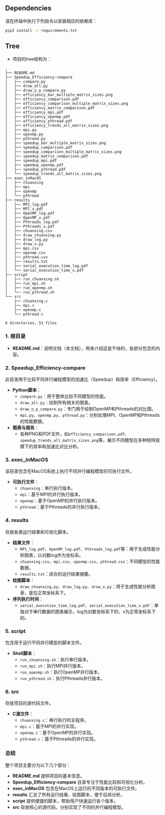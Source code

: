 
## Dependencies

请在终端中执行下列指令以安装相应的依赖库：
```bash
pip3 install -r requirements.txt
```

## Tree

* 项目的tree结构为：

```
.
├── README.md
├── Speedup_Efficiency-compare
│   ├── compare.py
│   ├── draw_all.py
│   ├── draw_o_p_compare.py
│   ├── efficiency_bar_multiple_matrix_sizes.png
│   ├── efficiency_comparison.pdf
│   ├── efficiency_comparison_multiple_matrix_sizes.png
│   ├── efficiency_matrix_comparison.pdf
│   ├── efficiency_mpi.pdf
│   ├── efficiency_openmp.pdf
│   ├── efficiency_pthread.pdf
│   ├── efficiency_trends_all_matrix_sizes.png
│   ├── mpi.py
│   ├── openmp.py
│   ├── pthread.py
│   ├── speedup_bar_multiple_matrix_sizes.png
│   ├── speedup_comparison.pdf
│   ├── speedup_comparison_multiple_matrix_sizes.png
│   ├── speedup_matrix_comparison.pdf
│   ├── speedup_mpi.pdf
│   ├── speedup_openmp.pdf
│   ├── speedup_pthread.pdf
│   └── speedup_trends_all_matrix_sizes.png
├── exec_inMacOS
│   ├── chuanxing
│   ├── mpi
│   ├── openmp
│   └── pthread
├── results
│   ├── MPI_log.pdf
│   ├── MPI_x.pdf
│   ├── OpenMP_log.pdf
│   ├── OpenMP_x.pdf
│   ├── Pthreads_log.pdf
│   ├── Pthreads_x.pdf
│   ├── chuanxing.csv
│   ├── draw_chuanxing.py
│   ├── draw_log.py
│   ├── draw_x.py
│   ├── mpi.csv
│   ├── openmp.csv
│   ├── pthread.csv
│   ├── results.txt
│   ├── serial_execution_time_log.pdf
│   └── serial_execution_time_x.pdf
├── script
│   ├── run_chuanxing.sh
│   ├── run_mpi.sh
│   ├── run_openmp.sh
│   └── run_pthread.sh
└── src
    ├── chuanxing.c
    ├── mpi.c
    ├── openmp.c
    └── pthread.c

6 directories, 51 files
```


### 1. 根目录
- **README.md**：说明文档（本文档），用来介绍这是干啥的，各部分包含的内容。

### 2. Speedup_Efficiency-compare
此目录用于比较不同并行编程模型的加速比（Speedup）和效率（Efficiency）。
- **Python脚本**：
  - `compare.py`：用于整体比较不同模型的性能。
  - `draw_all.py`：绘制所有相关的图表。
  - `draw_o_p_compare.py`：专门用于绘制OpenMP和Pthreads的对比图。
  - `mpi.py`、`openmp.py`、`pthread.py`：分别处理MPI、OpenMP和Pthreads的性能数据。
- **图表与报告**：
  - 各种PNG和PDF文件，如`efficiency_comparison.pdf`、`speedup_trends_all_matrix_sizes.png`等，展示不同模型在多种矩阵规模下的效率和加速比对比分析。

### 3. exec_inMacOS
该目录包含在MacOS系统上执行不同并行编程模型的可执行文件。
- **可执行文件**：
  - `chuanxing`：串行执行版本。
  - `mpi`：基于MPI的并行执行版本。
  - `openmp`：基于OpenMP的并行执行版本。
  - `pthread`：基于Pthreads的并行执行版本。

### 4. results
存放各类运行结果和可视化脚本。
- **结果文件**：
  - `MPI_log.pdf`、`OpenMP_log.pdf`、`Pthreads_log.pdf`等：用于生成性能分析图表，以对数log作为坐标系。
  - `chuanxing.csv`、`mpi.csv`、`openmp.csv`、`pthread.csv`：不同模型的性能数据。
  - `results.txt`：综合的运行结果摘要。
- **绘图脚本**：
  - `draw_chuanxing.py`、`draw_log.py`、`draw_x.py`：用于生成性能分析图表，是在正常坐标系下。
- **序列执行时间**：
  - `serial_execution_time_log.pdf`、`serial_execution_time_x.pdf`：单独对于串行数据的图表展示，log为对数坐标系下的，x为正常坐标系下的。

### 5. script
包含用于运行不同并行模型的脚本文件。
- **Shell脚本**：
  - `run_chuanxing.sh`：执行串行版本。
  - `run_mpi.sh`：执行MPI并行版本。
  - `run_openmp.sh`：执行OpenMP并行版本。
  - `run_pthread.sh`：执行Pthreads并行版本。

### 6. src
存放项目的源代码文件。
- **C源文件**：
  - `chuanxing.c`：串行执行的主程序。
  - `mpi.c`：基于MPI的并行实现。
  - `openmp.c`：基于OpenMP的并行实现。
  - `pthread.c`：基于Pthreads的并行实现。

### 总结
整个项目主要分为以下几个部分：

- **README.md** 提供项目的基本信息。
- **Speedup_Efficiency-compare** 目录专注于性能比较和可视化分析。
- **exec_inMacOS** 包含在MacOS上运行的不同版本的可执行文件。
- **results** 汇总了所有运行结果、绘图脚本，便于后续分析。
- **script** 提供便捷的脚本，帮助用户快速运行各个版本。
- **src** 存放核心的源代码，分别实现了不同的并行编程模型。


